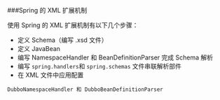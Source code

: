 ###Spring 的 XML 扩展机制

使用 Spring 的 XML 扩展机制有以下几个步骤：

* 定义 Schema（编写 .xsd 文件）
* 定义 JavaBean
* 编写 NamespaceHandler 和 BeanDefinitionParser 完成 Schema 解析
* 编写 `spring.handlers`和 `spring.schemas` 文件串联解析部件
* 在 XML 文件中应用配置

`DubboNamespaceHandler 和 DubboBeanDefinitionParser `

